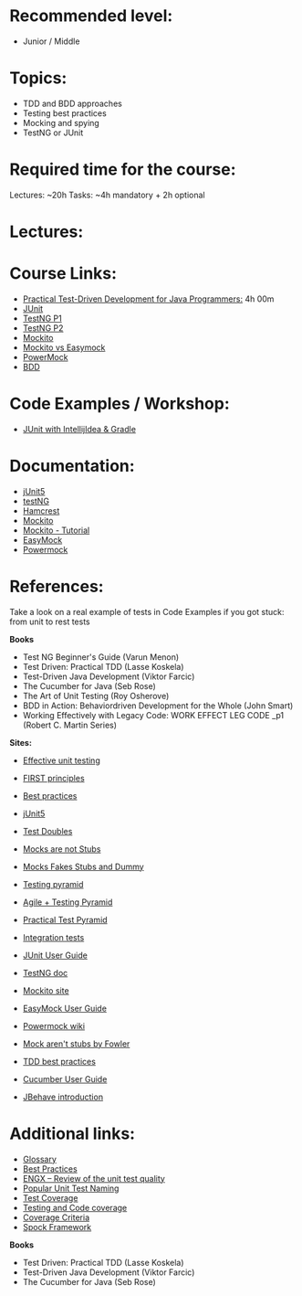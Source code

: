 **Recommended level:** 
=======================
- Junior / Middle

Topics:
=======================
- TDD and BDD approaches
- Testing best practices
- Mocking and spying
- TestNG or JUnit


**Required time for the course:** 
=======================
Lectures: ~20h
Tasks: ~4h mandatory + 2h optional


**Lectures:** 
=======================

**Course Links:**
======================= 
* [Practical Test-Driven Development for Java Programmers:](https://learn.epam.com/detailsPage?id=ba8efca6-d894-4efb-826f-0b2c762971a3 ) 4h 00m
* [JUnit](https://dev.to/saiupadhyayula/junit-5-tutorial-for-beginners-o8a)
* [TestNG P1](https://www.youtube.com/watch?v=0Gew2XOuum8)
* [TestNG P2](https://www.youtube.com/watch?v=NqN3JNpZZiY)
* [Mockito](https://www.youtube.com/watch?v=DJDBl0vURD4)
* [Mockito vs Easymock](https://www.youtube.com/watch?v=g0x0fd4-zX0)
* [PowerMock](https://www.youtube.com/watch?v=n4SwwF6WfQg)
* [BDD](https://learn.epam.com/detailsPage?id=59788675-6857-49b9-a21b-df4ce51dcfe2)

**Code Examples / Workshop:**
=======================

* [JUnit with IntellijIdea & Gradle](https://www.youtube.com/watch?v=we3zJE3hlWE)

Documentation: 
=======================
* [jUnit5](https://junit.org/junit5/docs/current/user-guide/#overview)
* [testNG](https://testng.org/doc/)
* [Hamcrest](https://code.google.com/archive/p/hamcrest/wikis/Tutorial.wiki)
* [Mockito](https://site.mockito.org/)
* [Mockito - Tutorial](https://www.vogella.com/tutorials/Mockito/article.html)
* [EasyMock](https://easymock.org/user-guide.html)
* [Powermock](https://github.com/powermock/powermock/wiki)



**References:**
=======================
Take a look on a real example of tests in Code Examples if you got stuck:  from unit to rest tests

**Books**

* Test NG Beginner's Guide (Varun Menon) 
* Test Driven: Practical TDD (Lasse Koskela) 
* Test-Driven Java Development (Viktor Farcic) 
* The Cucumber for Java (Seb Rose) 
* The Art of Unit Testing (Roy Osherove) 
* BDD in Action: Behaviordriven Development for the Whole (John Smart) 
* Working Effectively with Legacy Code: WORK EFFECT LEG CODE _p1 (Robert C. Martin Series) 


**Sites:**
* [Effective unit testing](https://www.youtube.com/watch?v=fr1E9aVnBxw )
* [FIRST principles](https://howtodoinjava.com/best-practices/first-principles-for-good-tests/ )
* [Best practices](https://howtodoinjava.com/best-practices/unit-testing-best-practices-junit-reference-guide/)
* [jUnit5](https://www.youtube.com/watch?v=0qI6_NKFQsY)
* [Test Doubles](http://martinfowler.com/bliki/TestDouble.html)
* [Mocks are not Stubs](http://martinfowler.com/articles/mocksArentStubs.html)
* [Mocks Fakes Stubs and Dummy](http://xunitpatterns.com/Mocks,%20Fakes,%20Stubs%20and%20Dummies.html)
* [Testing pyramid](https://martinfowler.com/bliki/TestPyramid.html)
* [Agile + Testing Pyramid](https://kb.epam.com/display/EAGILCC/Agile+Testing+Pyramid)
* [Practical Test Pyramid](https://martinfowler.com/articles/practical-test-pyramid.html)
* [Integration tests](http://softwaretestingfundamentals.com/integration-testing/ )

* [JUnit User Guide](http://junit.org/junit5/docs/current/user-guide/)
* [TestNG doc](http://testng.org/doc/)
* [Mockito site](http://site.mockito.org/)
* [EasyMock User Guide](http://easymock.org/user-guide.html)
* [Powermock wiki](https://github.com/powermock/powermock/wiki)
* [Mock aren't stubs by Fowler](https://martinfowler.com/articles/mocksArentStubs.html)

* [TDD best practices](https://technologyconversations.com/2013/12/24/test-driven-development-tdd-best-practices-using-java-examples-2/)
* [Cucumber User Guide](https://cucumber.io/docs/reference/jvm#java)
* [JBehave introduction](http://jbehave.org/introduction.html)


**Additional links:**
=======================
* [Glossary](https://www.softwaretestinghelp.com/software-testing-terms-complete-glossary/)
* [Best Practices](https://docs.microsoft.com/en-US/dotnet/core/testing/unit-testing-best-practices)
* [ENGX – Review of the unit test quality](https://kb.epam.com/display/ENGX/Review+of+the+unit+tests+quality)
* [Popular Unit Test Naming ](https://dzone.com/articles/7-popular-unit-test-naming)
* [Test Coverage](http://martinfowler.com/bliki/TestCoverage.html)
* [Testing and Code coverage](http://pjcj.net/testing_and_code_coverage/paper.html)
* [Coverage Criteria](https://en.wikipedia.org/wiki/Code_coverage#Coverage_criteria)
* [Spock Framework](http://spockframework.org/spock/docs/1.1-rc-2/all_in_one.html )

**Books**

* Test Driven: Practical TDD (Lasse Koskela)
* Test-Driven Java Development (Viktor Farcic)
* The Cucumber for Java (Seb Rose)

